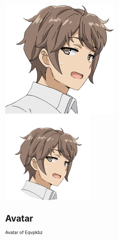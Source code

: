 ![](https://raw.githubusercontent.com/eqvpkbz/Avatar/master/head.png)![](https://raw.githubusercontent.com/eqvpkbz/Avatar/master/round.png)

# Avatar
Avatar of Eqvpkbz

